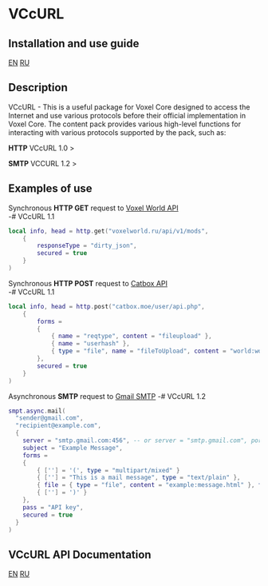 # VCcURL

## Installation and use guide
[EN](docs/en/install&usage.md) 
[RU](docs/ru/install&usage.md)

## Description

VCcURL - This is a useful package for Voxel Core designed to access the Internet and use various protocols before their official implementation in Voxel Core. 
The content pack provides various high-level functions for interacting with various protocols supported by the pack, such as:

**HTTP** VCcURL 1.0 >  

**SMTP** VCCURL 1.2 >
 
## Examples of use

Synchronous **HTTP GET** request to [Voxel World API](https://voxelword.ru/api)  
-# VCcURL 1.1
```lua
local info, head = http.get("voxelworld.ru/api/v1/mods",
	{
		responseType = "dirty_json",
		secured = true
	}
)
```

Synchronous **HTTP POST** request to [Catbox API](https://catbox.moe/tools.php)  
-# VCcURL 1.1
```lua
local info, head = http.post("catbox.moe/user/api.php",
	{
		forms =
		{
			{ name = "reqtype", content = "fileupload" },
			{ name = "userhash" },
			{ type = "file", name = "fileToUpload", content = "world:world.json" }
		},
		secured = true
	}
)
```

Asynchronous **SMTP** request to [Gmail SMTP](https://smtp.gmail.com)
-# VCcURL 1.2
```lua
smpt.async.mail(
  "sender@gmail.com",
  "recipient@example.com",
  {
    server = "smtp.gmail.com:456", -- or server = "smtp.gmail.com", port = 456
    subject = "Example Message",
    forms =
    {
        { [''] = '(', type = "multipart/mixed" }
        { [''] = "This is a mail message", type = "text/plain" },
        { file = { type = "file", content = "example:message.html" }, type = "text/html", encoder = "base64" }
        { [''] = ')' }
    },
    pass = "API key",
    secured = true
  }
)
```

## VCcURL API Documentation
[EN](docs/en/dev.md) 
[RU](docs/ru/dev.md)
